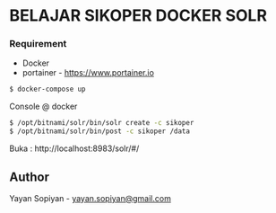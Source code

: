 # BELAJAR SIKOPER DOCKER SOLR

### Requirement
- Docker
- portainer - https://www.portainer.io

``` bash
$ docker-compose up
```

Console @ docker

``` bash
$ /opt/bitnami/solr/bin/solr create -c sikoper
$ /opt/bitnami/solr/bin/post -c sikoper /data
```
Buka : http://localhost:8983/solr/#/

## Author
Yayan Sopiyan - yayan.sopiyan@gmail.com

